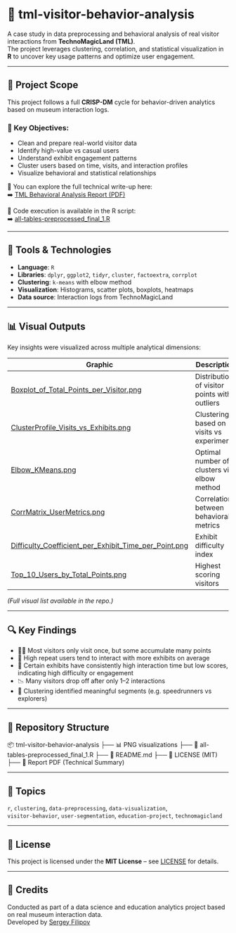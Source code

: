 # 🧠 tml-visitor-behavior-analysis

A case study in data preprocessing and behavioral analysis of real visitor interactions from **TechnoMagicLand (TML)**.  
The project leverages clustering, correlation, and statistical visualization in **R** to uncover key usage patterns and optimize user engagement.

---

## 🧾 Project Scope

This project follows a full **CRISP-DM** cycle for behavior-driven analytics based on museum interaction logs.

### 🧪 Key Objectives:
- Clean and prepare real-world visitor data
- Identify high-value vs casual users
- Understand exhibit engagement patterns
- Cluster users based on time, visits, and interaction profiles
- Visualize behavioral and statistical relationships

📄 You can explore the full technical write-up here:  
➡️ [TML Behavioral Analysis Report (PDF)](./98919ec4-dbf2-4435-a7d6-193cdc55c384.pdf)

🧮 Code execution is available in the R script:  
➡️ [all-tables-preprocessed_final_1.R](./all-tables-preprocessed_final_1_R)

---

## 🧰 Tools & Technologies

- **Language**: `R`
- **Libraries**: `dplyr`, `ggplot2`, `tidyr`, `cluster`, `factoextra`, `corrplot`
- **Clustering**: `k-means` with elbow method
- **Visualization**: Histograms, scatter plots, boxplots, heatmaps
- **Data source**: Interaction logs from TechnoMagicLand

---

## 📊 Visual Outputs

Key insights were visualized across multiple analytical dimensions:

| Graphic | Description |
|--------|-------------|
| [Boxplot_of_Total_Points_per_Visitor.png](./Boxplot_of_Total_Points_per_Visitor.png) | Distribution of visitor points with outliers |
| [ClusterProfile_Visits_vs_Exhibits.png](./ClusterProfile_Visits_vs_Exhibits.png) | Clustering based on visits vs experiments |
| [Elbow_KMeans.png](./Elbow_KMeans.png) | Optimal number of clusters via elbow method |
| [CorrMatrix_UserMetrics.png](./CorrMatrix_UserMetrics.png) | Correlation between behavioral metrics |
| [Difficulty_Coefficient_per_Exhibit_Time_per_Point.png](./Difficulty_Coefficient_per_Exhibit_Time_per_Point.png) | Exhibit difficulty index |
| [Top_10_Users_by_Total_Points.png](./Top_10_Users_by_Total_Points.png) | Highest scoring visitors |


_(Full visual list available in the repo.)_

---

## 🔍 Key Findings

- 🧍‍♂️ Most visitors only visit once, but some accumulate many points
- 🧠 High repeat users tend to interact with more exhibits on average
- 🎯 Certain exhibits have consistently high interaction time but low scores, indicating high difficulty or engagement
- 📉 Many visitors drop off after only 1–2 interactions
- 🤖 Clustering identified meaningful segments (e.g. speedrunners vs explorers)

---

## 📁 Repository Structure

📦 tml-visitor-behavior-analysis
├── 📊 PNG visualizations
├── 📄 all-tables-preprocessed_final_1.R
├── 📘 README.md
├── 📑 LICENSE (MIT)
├── 📕 Report PDF (Technical Summary)

---

## 🧠 Topics

`r`, `clustering`, `data-preprocessing`, `data-visualization`,  
`visitor-behavior`, `user-segmentation`, `education-project`, `technomagicland`

---

## 📜 License

This project is licensed under the **MIT License** – see [LICENSE](./LICENSE) for details.

---

## 🙌 Credits

Conducted as part of a data science and education analytics project based on real museum interaction data.  
Developed by [Sergey Filipov](https://github.com/SergeyFilipov)


